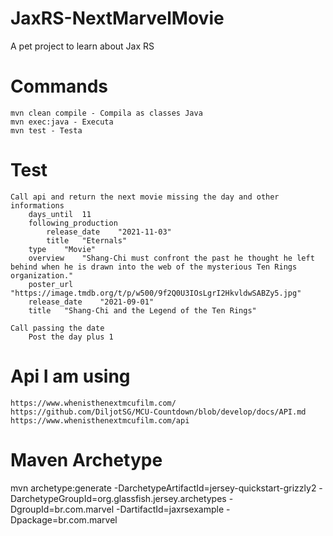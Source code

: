 # JaxRS-NextMarvelMovie
A pet project to learn about Jax RS

# Commands 	
	mvn clean compile - Compila as classes Java 
	mvn exec:java - Executa 
	mvn test - Testa 

# Test 
	Call api and return the next movie missing the day and other informations 
		days_until	11
		following_production	
			release_date	"2021-11-03"
			title	"Eternals"
		type	"Movie"
		overview	"Shang-Chi must confront the past he thought he left behind when he is drawn into the web of the mysterious Ten Rings organization."
		poster_url	"https://image.tmdb.org/t/p/w500/9f2Q0U3IOsLgrI2HkvldwSABZy5.jpg"
		release_date	"2021-09-01"
		title	"Shang-Chi and the Legend of the Ten Rings"
		
	Call passing the date 
		Post the day plus 1 


# Api I am using 
	https://www.whenisthenextmcufilm.com/
	https://github.com/DiljotSG/MCU-Countdown/blob/develop/docs/API.md
	https://www.whenisthenextmcufilm.com/api
	
# Maven Archetype	
mvn archetype:generate -DarchetypeArtifactId=jersey-quickstart-grizzly2 -DarchetypeGroupId=org.glassfish.jersey.archetypes -DgroupId=br.com.marvel -DartifactId=jaxrsexample -Dpackage=br.com.marvel